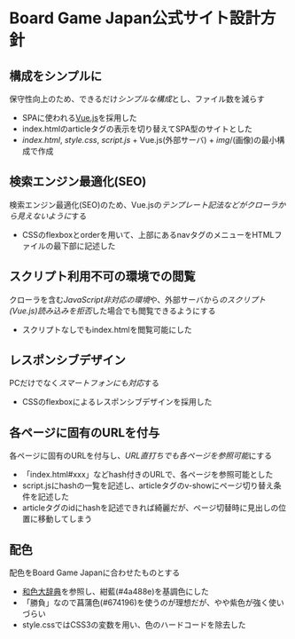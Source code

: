 # Board Game Japan公式サイト設計方針

## 構成をシンプルに

保守性向上のため、できるだけ*シンプルな構成*とし、ファイル数を減らす

- SPAに使われる[Vue.js](https://vuejs.org)を採用した
- index.htmlのarticleタグの表示を切り替えてSPA型のサイトとした
- *index.html*, *style.css*, *script.js* + Vue.js(外部サーバ) + *img*/(画像)の最小構成で作成

## 検索エンジン最適化(SEO)

検索エンジン最適化(SEO)のため、Vue.jsの*テンプレート記法などがクローラから見えないように*する

- CSSのflexboxとorderを用いて、上部にあるnavタグのメニューをHTMLファイルの最下部に記述した

## スクリプト利用不可の環境での閲覧

クローラを含む*JavaScript非対応の環境*や、外部サーバから*のスクリプト(Vue.js)読み込みを拒否*した場合でも閲覧できるようにする

- スクリプトなしでもindex.htmlを閲覧可能にした

## レスポンシブデザイン

PCだけでなく*スマートフォンにも対応*する

- CSSのflexboxによるレスポンシブデザインを採用した

## 各ページに固有のURLを付与

各ページに固有のURLを付与し、*URL直打ちでも各ページを参照可能*にする

- 「index.html#xxx」などhash付きのURLで、各ページを参照可能とした
- script.jsにhashの一覧を記述し、articleタグのv-showにページ切り替え条件を記述した
- articleタグのidにhashを記述できれば綺麗だが、ページ切替時に見出しの位置に移動してしまう

## 配色

配色をBoard Game Japanに合わせたものとする

- [和色大辞典](https://www.colordic.org/w)を参照し、紺藍(#4a488e)を基調色にした
- 「勝負」なので菖蒲色(#674196)を使うのが理想だが、やや紫色が強く使いづらい
- style.cssではCSS3の変数を用い、色のハードコードを除去した
